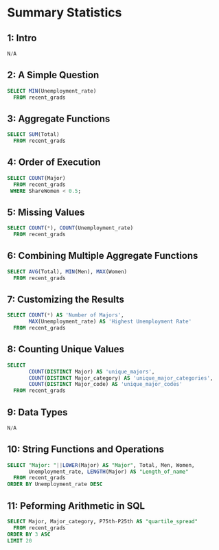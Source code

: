 # Summary Statistics

## 1: Intro
```sql
N/A
```

## 2: A Simple Question
```sql
SELECT MIN(Unemployment_rate)
  FROM recent_grads
```

## 3: Aggregate Functions
```sql
SELECT SUM(Total)
  FROM recent_grads
```

## 4: Order of Execution
```sql
SELECT COUNT(Major)
  FROM recent_grads
 WHERE ShareWomen < 0.5;
```

## 5: Missing Values
```sql
SELECT COUNT(*), COUNT(Unemployment_rate)
  FROM recent_grads
```

## 6: Combining Multiple Aggregate Functions
```sql
SELECT AVG(Total), MIN(Men), MAX(Women)
  FROM recent_grads
```

## 7: Customizing the Results
```sql
SELECT COUNT(*) AS 'Number of Majors',
       MAX(Unemployment_rate) AS 'Highest Unemployment Rate'
  FROM recent_grads
```

## 8: Counting Unique Values
```sql
SELECT 
       COUNT(DISTINCT Major) AS 'unique_majors', 
       COUNT(DISTINCT Major_category) AS 'unique_major_categories', 
       COUNT(DISTINCT Major_code) AS 'unique_major_codes'
  FROM recent_grads
```

## 9: Data Types
```sql
N/A
```

## 10: String Functions and Operations
```sql
SELECT "Major: "||LOWER(Major) AS "Major", Total, Men, Women, 
       Unemployment_rate, LENGTH(Major) AS "Length_of_name"
  FROM recent_grads
ORDER BY Unemployment_rate DESC
```

## 11: Peforming Arithmetic in SQL
```sql
SELECT Major, Major_category, P75th-P25th AS "quartile_spread"
  FROM recent_grads
ORDER BY 3 ASC
LIMIT 20
```